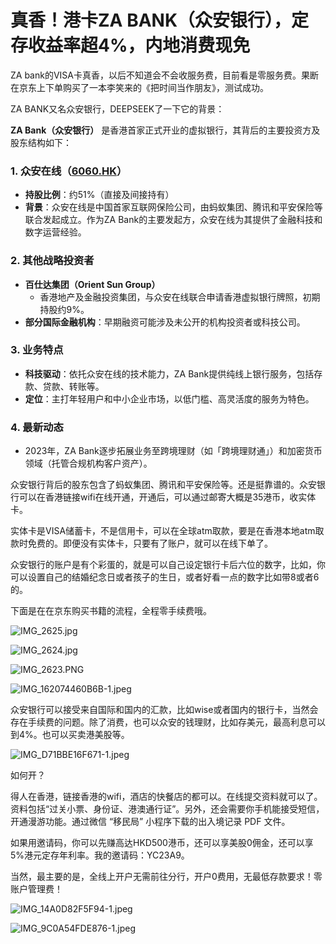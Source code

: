# 真香！港卡ZA BANK（众安银行），定存收益率超4%，内地消费现免

ZA bank的VISA卡真香，以后不知道会不会收服务费，目前看是零服务费。果断在京东上下单购买了一本李笑来的《把时间当作朋友》，测试成功。

ZA BANK又名众安银行，DEEPSEEK了一下它的背景：

**ZA Bank（众安银行）** 是香港首家正式开业的虚拟银行，其背后的主要投资方及股东结构如下：

### 1. **众安在线（[6060.HK](http://6060.hk/)）**

- **持股比例**：约51%（直接及间接持有）
- **背景**：众安在线是中国首家互联网保险公司，由蚂蚁集团、腾讯和平安保险等联合发起成立。作为ZA Bank的主要发起方，众安在线为其提供了金融科技和数字运营经验。

### 2. **其他战略投资者**

- **百仕达集团（Orient Sun Group）**
    - 香港地产及金融投资集团，与众安在线联合申请香港虚拟银行牌照，初期持股约9%。
- **部分国际金融机构**：早期融资可能涉及未公开的机构投资者或科技公司。

### 3. **业务特点**

- **科技驱动**：依托众安在线的技术能力，ZA Bank提供纯线上银行服务，包括存款、贷款、转账等。
- **定位**：主打年轻用户和中小企业市场，以低门槛、高灵活度的服务为特色。

### 4. **最新动态**

- 2023年，ZA Bank逐步拓展业务至跨境理财（如「跨境理财通」）和加密货币领域（托管合规机构客户资产）。

众安银行背后的股东包含了蚂蚁集团、腾讯和平安保险等。还是挺靠谱的。众安银行可以在香港链接wifi在线开通，开通后，可以通过邮寄大概是35港币，收实体卡。

实体卡是VISA储蓄卡，不是信用卡，可以在全球atm取款，要是在香港本地atm取款时免费的。即便没有实体卡，只要有了账户，就可以在线下单了。

众安银行的账户是有个彩蛋的，就是可以自己设定银行卡后六位的数字，比如，你可以设置自己的结婚纪念日或者孩子的生日，或者好看一点的数字比如带8或者6的。

下面是在在京东购买书籍的流程，全程零手续费哦。

![IMG_2625.jpg](%E7%9C%9F%E9%A6%99%EF%BC%81%E6%B8%AF%E5%8D%A1ZA%20BANK%EF%BC%88%E4%BC%97%E5%AE%89%E9%93%B6%E8%A1%8C%EF%BC%89%EF%BC%8C%E5%AE%9A%E5%AD%98%E6%94%B6%E7%9B%8A%E7%8E%87%E8%B6%854%25%EF%BC%8C%E5%86%85%E5%9C%B0%E6%B6%88%E8%B4%B9%E7%8E%B0%E5%85%8D%201acacd36f4078034b7b9c120f7cca1bb/IMG_2625.jpg)

![IMG_2624.jpg](%E7%9C%9F%E9%A6%99%EF%BC%81%E6%B8%AF%E5%8D%A1ZA%20BANK%EF%BC%88%E4%BC%97%E5%AE%89%E9%93%B6%E8%A1%8C%EF%BC%89%EF%BC%8C%E5%AE%9A%E5%AD%98%E6%94%B6%E7%9B%8A%E7%8E%87%E8%B6%854%25%EF%BC%8C%E5%86%85%E5%9C%B0%E6%B6%88%E8%B4%B9%E7%8E%B0%E5%85%8D%201acacd36f4078034b7b9c120f7cca1bb/IMG_2624.jpg)

![IMG_2623.PNG](%E7%9C%9F%E9%A6%99%EF%BC%81%E6%B8%AF%E5%8D%A1ZA%20BANK%EF%BC%88%E4%BC%97%E5%AE%89%E9%93%B6%E8%A1%8C%EF%BC%89%EF%BC%8C%E5%AE%9A%E5%AD%98%E6%94%B6%E7%9B%8A%E7%8E%87%E8%B6%854%25%EF%BC%8C%E5%86%85%E5%9C%B0%E6%B6%88%E8%B4%B9%E7%8E%B0%E5%85%8D%201acacd36f4078034b7b9c120f7cca1bb/871203ff-fd34-4471-9f51-18cee249f3e1.png)

![IMG_162074460B6B-1.jpeg](%E7%9C%9F%E9%A6%99%EF%BC%81%E6%B8%AF%E5%8D%A1ZA%20BANK%EF%BC%88%E4%BC%97%E5%AE%89%E9%93%B6%E8%A1%8C%EF%BC%89%EF%BC%8C%E5%AE%9A%E5%AD%98%E6%94%B6%E7%9B%8A%E7%8E%87%E8%B6%854%25%EF%BC%8C%E5%86%85%E5%9C%B0%E6%B6%88%E8%B4%B9%E7%8E%B0%E5%85%8D%201acacd36f4078034b7b9c120f7cca1bb/IMG_162074460B6B-1.jpeg)

众安银行可以接受来自国际和国内的汇款，比如wise或者国内的银行卡，当然会存在手续费的问题。除了消费，也可以众安的钱理财，比如存美元，最高利息可以到4%。也可以买卖港美股等。

![IMG_D71BBE16F671-1.jpeg](%E7%9C%9F%E9%A6%99%EF%BC%81%E6%B8%AF%E5%8D%A1ZA%20BANK%EF%BC%88%E4%BC%97%E5%AE%89%E9%93%B6%E8%A1%8C%EF%BC%89%EF%BC%8C%E5%AE%9A%E5%AD%98%E6%94%B6%E7%9B%8A%E7%8E%87%E8%B6%854%25%EF%BC%8C%E5%86%85%E5%9C%B0%E6%B6%88%E8%B4%B9%E7%8E%B0%E5%85%8D%201acacd36f4078034b7b9c120f7cca1bb/IMG_D71BBE16F671-1.jpeg)

如何开？

得人在香港，链接香港的wifi，酒店的快餐店的都可以。在线提交资料就可以了。资料包括“过关小票、身份证、港澳通行证”。另外，还会需要你手机能接受短信，开通漫游功能。通过微信 “移民局” 小程序下载的出入境记录 PDF 文件。

如果用邀请码，你可以先赚高达HKD500港币，还可以享美股0佣金，还可以享5%港元定存年利率。我的邀请码：YC23A9。

当然，最主要的是，全线上开户无需前往分行，开户0费用，无最低存款要求！零账户管理费！

![IMG_14A0D82F5F94-1.jpeg](%E7%9C%9F%E9%A6%99%EF%BC%81%E6%B8%AF%E5%8D%A1ZA%20BANK%EF%BC%88%E4%BC%97%E5%AE%89%E9%93%B6%E8%A1%8C%EF%BC%89%EF%BC%8C%E5%AE%9A%E5%AD%98%E6%94%B6%E7%9B%8A%E7%8E%87%E8%B6%854%25%EF%BC%8C%E5%86%85%E5%9C%B0%E6%B6%88%E8%B4%B9%E7%8E%B0%E5%85%8D%201acacd36f4078034b7b9c120f7cca1bb/IMG_14A0D82F5F94-1.jpeg)

![IMG_9C0A54FDE876-1.jpeg](%E7%9C%9F%E9%A6%99%EF%BC%81%E6%B8%AF%E5%8D%A1ZA%20BANK%EF%BC%88%E4%BC%97%E5%AE%89%E9%93%B6%E8%A1%8C%EF%BC%89%EF%BC%8C%E5%AE%9A%E5%AD%98%E6%94%B6%E7%9B%8A%E7%8E%87%E8%B6%854%25%EF%BC%8C%E5%86%85%E5%9C%B0%E6%B6%88%E8%B4%B9%E7%8E%B0%E5%85%8D%201acacd36f4078034b7b9c120f7cca1bb/IMG_9C0A54FDE876-1.jpeg)